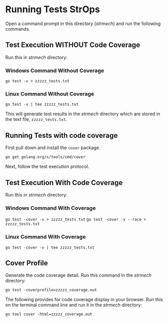 # Running Tests StrOps

Open a command prompt in this directory (*strmech*) and run the
following commands.

## Test Execution WITHOUT Code Coverage
Run this in *strmech* directory:

### Windows Command Without Coverage
  `go test -v > zzzzz_tests.txt`

### Linux Command Without Coverage
`go test -v | tee zzzzz_tests.txt`

This will generate test results in the *strmech* 
directory which are stored in the text file, `zzzzz_tests.txt`. 

## Running Tests with code coverage

First pull down and install the `cover` package.
 
`go get golang.org/x/tools/cmd/cover`
  
Next, follow the test execution protocol.  
  
## Test Execution With Code Coverage
Run this in *strmech* directory:

### Windows Command With Coverage
`go test -cover -v > zzzzz_tests.txt`
`go test -cover -v --race > zzzzz_tests.txt`

### Linux Command With Coverage
`go test -cover -v | tee zzzzz_tests.txt`


## Cover Profile

Generate the code coverage detail. Run this command
in the *strmech* directory:

`go test -coverprofile=zzzzz_coverage.out`


The following provides for code coverage display in your
browser. Run this on the terminal command line and run it
in the *strmech* directory:

`go tool cover -html=zzzzz_coverage.out`